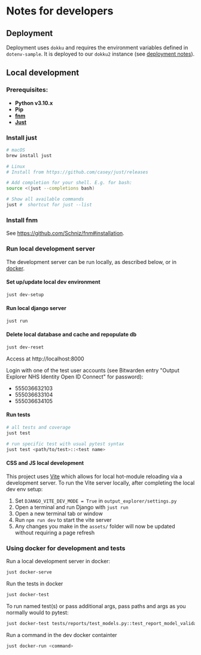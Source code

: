 # Notes for developers

## Deployment

Deployment uses `dokku` and requires the environment variables defined in `dotenv-sample`.
It is deployed to our `dokku2` instance (see [deployment notes](DEPLOYMENT.md)).

## Local development

### Prerequisites:

- **Python v3.10.x**
- **Pip**
- **[fnm](#install-fnm)**
- **[Just](#install-just)**

### Install just

```sh
# macOS
brew install just

# Linux
# Install from https://github.com/casey/just/releases

# Add completion for your shell. E.g. for bash:
source <(just --completions bash)

# Show all available commands
just #  shortcut for just --list
```

### Install fnm

See https://github.com/Schniz/fnm#installation.

### Run local development server

The development server can be run locally, as described below, or in [docker](#using-docker-for-development-and-tests).

#### Set up/update local dev environment

```sh
just dev-setup
```

#### Run local django server

```sh
just run
```

#### Delete local database and cache and repopulate db
```sh
just dev-reset
```

Access at http://localhost:8000

Login with one of the test user accounts (see Bitwarden entry "Output Explorer NHS Identity Open ID Connect" for password):

- 555036632103
- 555036633104
- 555036634105

#### Run tests

```sh
# all tests and coverage
just test

# run specific test with usual pytest syntax
just test <path/to/test>::<test name>
```

#### CSS and JS local development

This project uses [Vite](https://vitejs.dev/) which allows for local hot-module reloading via a development server. To run the Vite server locally, after completing the local dev env setup:

1. Set `DJANGO_VITE_DEV_MODE = True` in `output_explorer/settings.py`
2. Open a terminal and run Django with `just run`
3. Open a new terminal tab or window
4. Run `npm run dev` to start the vite server
5. Any changes you make in the `assets/` folder will now be updated without requiring a page refresh


### Using docker for development and tests

Run a local development server in docker:

```sh
just docker-serve
```

Run the tests in docker
```sh
just docker-test
```

To run named test(s) or pass additional args, pass paths and args as you normally would to pytest:
```sh
just docker-test tests/reports/test_models.py::test_report_model_validation -k some-mark --pdb
```

Run a command in the dev docker containter
```sh
just docker-run <command>
```
